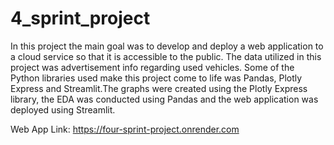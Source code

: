 # 4_sprint_project

In this project the main goal was to develop and deploy a web application to a cloud service so that it is accessible to the public. The data utilized in this project was advertisement info regarding used vehicles. Some of the Python libraries used make this project come to life was Pandas, Plotly Express and Streamlit.The graphs were created using the Plotly Express library, the EDA was conducted using Pandas and the web application was deployed using Streamlit.

Web App Link: https://four-sprint-project.onrender.com